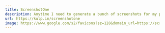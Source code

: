 ```yaml
---
title: ScreenshotOne
description: Anytime I need to generate a bunch of screenshots for my projects, I use ScreenshotOne.
url: https://kulp.in/screenshotone
image: https://www.google.com/s2/favicons?sz=128&domain_url=https://screenshotone.com
---
```

